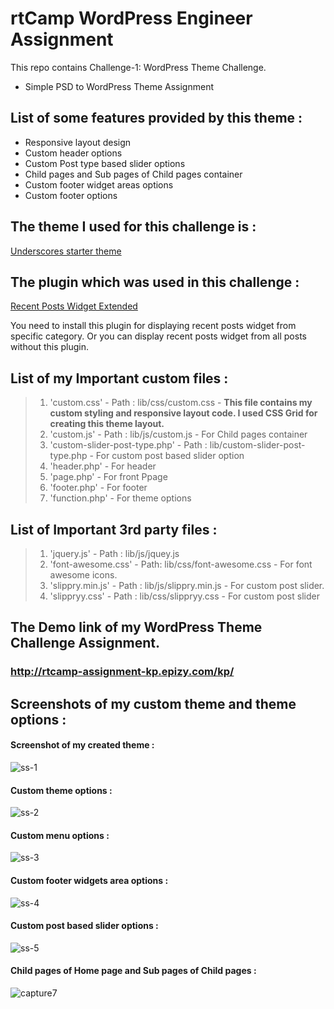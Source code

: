 # rtCamp WordPress Engineer Assignment
  This repo contains Challenge-1: WordPress Theme Challenge.
* Simple PSD to WordPress Theme Assignment
## List of some features provided by this theme :
* Responsive layout design
* Custom header options
* Custom Post type based slider options
* Child pages and Sub pages of Child pages container 
* Custom footer widget areas options
* Custom footer options
## The theme I used for this challenge is :
 [Underscores starter theme](https://underscores.me/)
## The plugin which was used in this challenge :
 [Recent Posts Widget Extended](https://wordpress.org/plugins/recent-posts-widget-extended/)
 
 You need to install this plugin for displaying recent posts widget from specific category. Or you can display recent posts widget from  all posts without this plugin.
## List of my Important custom files :
>1. 'custom.css' - Path : lib/css/custom.css -
     **This file contains my custom styling and responsive layout code. I used CSS Grid for creating this theme layout.**
>2. 'custom.js' - Path : lib/js/custom.js - For Child pages container
>3. 'custom-slider-post-type.php' - Path : lib/custom-slider-post-type.php - For custom post based slider option 
>4. 'header.php' - For header
>5. 'page.php' - For front Ppage
>6. 'footer.php' - For footer
>7. 'function.php' -  For theme options
## List of Important 3rd party files :
>1. 'jquery.js' - Path : lib/js/jquey.js
>2. 'font-awesome.css' - Path: lib/css/font-awesome.css - For font awesome icons. 
>3. 'slippry.min.js' - Path : lib/js/slippry.min.js - For custom post slider. 
>4. 'slippryy.css' - Path : lib/css/slippryy.css - For custom post slider 
##  The Demo link of my WordPress Theme Challenge Assignment.

###  **http://rtcamp-assignment-kp.epizy.com/kp/**
  
## Screenshots of my custom theme and theme options :
#### Screenshot of my created theme :
![ss-1](https://user-images.githubusercontent.com/42610373/44923925-51c67f00-ad67-11e8-9649-81b0b1199c34.JPG)
#### Custom theme options :
![ss-2](https://user-images.githubusercontent.com/42610373/44924012-9e11bf00-ad67-11e8-8720-a4e207d549ef.JPG)
#### Custom menu options :
![ss-3](https://user-images.githubusercontent.com/42610373/44924104-f648c100-ad67-11e8-941d-477acd2478f0.JPG)
#### Custom footer widgets area options :
![ss-4](https://user-images.githubusercontent.com/42610373/44924116-fd6fcf00-ad67-11e8-8407-32057e9db13a.JPG)
#### Custom post based slider options :
![ss-5](https://user-images.githubusercontent.com/42610373/44924120-02348300-ad68-11e8-9a71-eaf51e037cb5.JPG)
#### Child pages of Home page and Sub pages of Child pages :
![capture7](https://user-images.githubusercontent.com/42610373/44520477-91e58c00-a6ed-11e8-926d-d4b71e285a7f.JPG)

